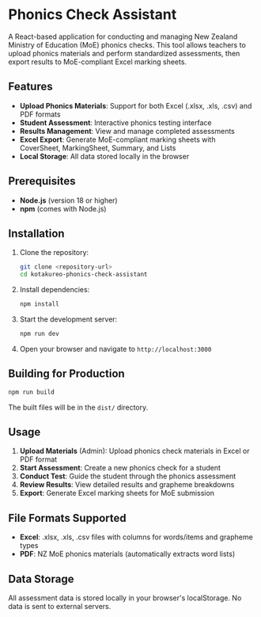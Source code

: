 # Phonics Check Assistant

A React-based application for conducting and managing New Zealand Ministry of Education (MoE) phonics checks. This tool allows teachers to upload phonics materials and perform standardized assessments, then export results to MoE-compliant Excel marking sheets.

## Features

- **Upload Phonics Materials**: Support for both Excel (.xlsx, .xls, .csv) and PDF formats
- **Student Assessment**: Interactive phonics testing interface
- **Results Management**: View and manage completed assessments
- **Excel Export**: Generate MoE-compliant marking sheets with CoverSheet, MarkingSheet, Summary, and Lists
- **Local Storage**: All data stored locally in the browser

## Prerequisites

- **Node.js** (version 18 or higher)
- **npm** (comes with Node.js)

## Installation

1. Clone the repository:
   ```bash
   git clone <repository-url>
   cd kotakureo-phonics-check-assistant
   ```

2. Install dependencies:
   ```bash
   npm install
   ```

3. Start the development server:
   ```bash
   npm run dev
   ```

4. Open your browser and navigate to `http://localhost:3000`

## Building for Production

```bash
npm run build
```

The built files will be in the `dist/` directory.

## Usage

1. **Upload Materials** (Admin): Upload phonics check materials in Excel or PDF format
2. **Start Assessment**: Create a new phonics check for a student
3. **Conduct Test**: Guide the student through the phonics assessment
4. **Review Results**: View detailed results and grapheme breakdowns
5. **Export**: Generate Excel marking sheets for MoE submission

## File Formats Supported

- **Excel**: .xlsx, .xls, .csv files with columns for words/items and grapheme types
- **PDF**: NZ MoE phonics materials (automatically extracts word lists)

## Data Storage

All assessment data is stored locally in your browser's localStorage. No data is sent to external servers.
